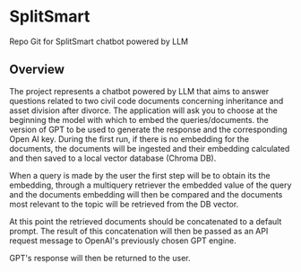# SplitSmart
Repo Git for SplitSmart chatbot powered by LLM

## Overview
The project represents a chatbot powered by LLM that aims to answer questions related to two civil code documents concerning inheritance and asset division after divorce.
The application will ask you to choose at the beginning the model with which to embed the queries/documents. the version of GPT to be used to generate the response and the corresponding Open AI key.
During the first run, if there is no embedding for the documents, the documents will be ingested and their embedding calculated and then saved to a local vector database (Chroma DB).

When a query is made by the user the first step will be to obtain its the embedding, through a multiquery retriever the embedded value of the query and the documents embedding will then be compared and the documents most relevant to the topic will be retrieved from the DB vector.

At this point the retrieved documents should be concatenated to a default prompt. The result of this concatenation will then be passed as an API request message to OpenAI's previously chosen GPT engine.

GPT's response will then be returned to the user.

